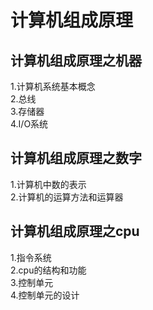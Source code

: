 # 计算机组成原理

## 计算机组成原理之机器
 1.计算机系统基本概念<br/>
 2.总线<br/>
 3.存储器<br/>
 4.I/O系统<br/>
## 计算机组成原理之数字
 1.计算机中数的表示<br/>
 2.计算机的运算方法和运算器<br/>
## 计算机组成原理之cpu
 1.指令系统<br/>
 2.cpu的结构和功能<br/>
 3.控制单元<br/>
 4.控制单元的设计<br/>
